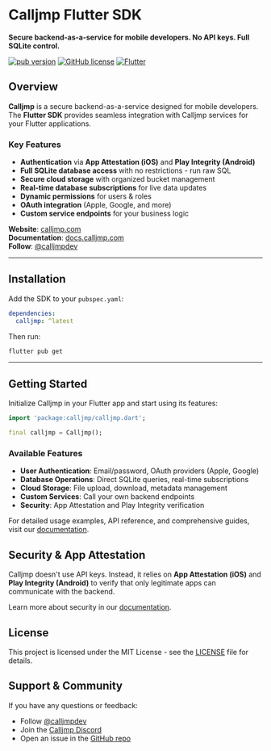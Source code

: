 # Calljmp Flutter SDK

**Secure backend-as-a-service for mobile developers. No API keys. Full SQLite control.**

[![pub version](https://img.shields.io/pub/v/calljmp)](https://pub.dev/packages/calljmp)
[![GitHub license](https://img.shields.io/github/license/Calljmp/calljmp-flutter)](LICENSE)
[![Flutter](https://img.shields.io/badge/Flutter-Compatible-blue)](https://flutter.dev/)

## Overview

**Calljmp** is a secure backend-as-a-service designed for mobile developers. The **Flutter SDK** provides seamless integration with Calljmp services for your Flutter applications.

### Key Features

- **Authentication** via **App Attestation (iOS)** and **Play Integrity (Android)**
- **Full SQLite database access** with no restrictions - run raw SQL
- **Secure cloud storage** with organized bucket management
- **Real-time database subscriptions** for live data updates
- **Dynamic permissions** for users & roles
- **OAuth integration** (Apple, Google, and more)
- **Custom service endpoints** for your business logic

**Website**: [calljmp.com](https://calljmp.com)  
**Documentation**: [docs.calljmp.com](https://docs.calljmp.com)  
**Follow**: [@calljmpdev](https://x.com/calljmpdev)

---

## Installation

Add the SDK to your `pubspec.yaml`:

```yaml
dependencies:
  calljmp: ^latest
```

Then run:

```sh
flutter pub get
```

---

## Getting Started

Initialize Calljmp in your Flutter app and start using its features:

```dart
import 'package:calljmp/calljmp.dart';

final calljmp = Calljmp();
```

### Available Features

- **User Authentication**: Email/password, OAuth providers (Apple, Google)
- **Database Operations**: Direct SQLite queries, real-time subscriptions
- **Cloud Storage**: File upload, download, metadata management
- **Custom Services**: Call your own backend endpoints
- **Security**: App Attestation and Play Integrity verification

For detailed usage examples, API reference, and comprehensive guides, visit our [documentation](https://docs.calljmp.com).

## Security & App Attestation

Calljmp doesn't use API keys. Instead, it relies on **App Attestation (iOS)** and **Play Integrity (Android)** to verify that only legitimate apps can communicate with the backend.

Learn more about security in our [documentation](https://docs.calljmp.com/security).

## License

This project is licensed under the MIT License - see the [LICENSE](LICENSE) file for details.

## Support & Community

If you have any questions or feedback:

- Follow [@calljmpdev](https://x.com/calljmpdev)
- Join the [Calljmp Discord](https://discord.gg/DHsrADPUC6)
- Open an issue in the [GitHub repo](https://github.com/Calljmp/calljmp-flutter/issues)

